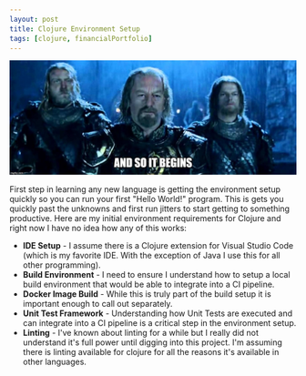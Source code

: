 ```yaml
---
layout: post
title: Clojure Environment Setup
tags: [clojure, financialPortfolio]
---
```


![So It Begins](/images/SoItBegins.jpeg)

First step in learning any new language is getting the environment setup quickly so you can run your first "Hello World!" program.  This is gets you quickly past the unknowns and first run jitters to start getting to something productive.  Here are my initial environment requirements for Clojure and right now I have no idea how any of this works:
* **IDE Setup** - I assume there is a Clojure extension for Visual Studio Code (which is my favorite IDE.  With the exception of Java I use this for all other programming).  
* **Build Environment** - I need to ensure I understand how to setup a local build environment that would be able to integrate into a CI pipeline.
* **Docker Image Build** - While this is truly part of the build setup it is important enough to call out separately.  
* **Unit Test Framework** - Understanding how Unit Tests are executed and can integrate into a CI pipeline is a critical step in the environment setup.
* **Linting** - I've known about linting for a while but I really did not understand it's full power until digging into this project.  I'm assuming there is linting available for clojure for all the reasons it's available in other languages.
